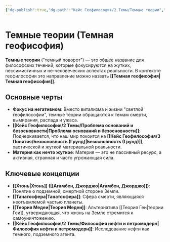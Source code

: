 ```yaml
---
{"dg-publish":true,"dg-path":"Кейс Геофилософия/2 Темы/Темные теории","permalink":"/kejs-geofilosofiya/2-temy/temnye-teorii/","dgShowLocalGraph":true}
---
```


# Темные теории (Темная геофисофия)

**Темные теории** ("темный поворот") — это общее название для философских течений, которые фокусируются на жутких, пессимистичных и не-человеческих аспектах реальности. В контексте геофилософии это направление можно назвать **[[Темная геофисофия\|Темная геофисофия]]**.

## Основные черты
- **Фокус на негативном**: Вместо витализма и жизни "светлой геофилософии", темные теории обращаются к темам смерти, вымирания, распада и ужаса.
- **[[Кейс Геофилософия/2 Темы/Проблема оснований и безосновности\|Проблема оснований и безосновности]]**: Подчеркивается, что наш мир покоится на **[[Кейс Геофилософия/3 Понятия/Безосновность (Грунд)\|Безосновность (Грунд)]]**, хаотической и жуткой материальной реальности.
- **Материя как нечто жуткое**: Материя — это не пассивный ресурс, а активная, странная и часто угрожающая сила.

## Ключевые концепции
- **[[Хтонь\|Хтонь]] ([[Агамбен, Джорджо\|Агамбен, Джорджо]])**: Понятие о подземной, смертной стороне Земли.
- **[[Танатосфера\|Танатосфера]]**: Сфера смерти, являющаяся неотъемлемой частью планеты.
- **[[Теория Медеи\|Теория Медеи]]**: Альтернатива [[Теория Геи\|теории Геи]], утверждающая, что жизнь на Земле стремится к самоуничтожению.
- **[[Кейс Геофилософия/2 Темы/Философия нефти и петромодерн\|Философия нефти и петромодерн]]**: Исследование нефти как темного, подземного агента.